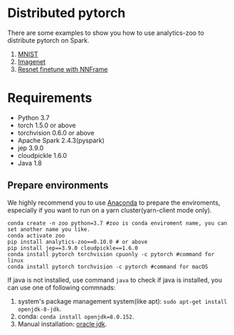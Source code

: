 # Distributed pytorch

There are some examples to show you how to use analytics-zoo to distribute pytorch on Spark.
1. [MNIST](./train/mnist)
2. [Imagenet](./train/imagenet)
3. [Resnet finetune with NNFrame](./train/resnet_finetune)

# Requirements
* Python 3.7
* torch 1.5.0 or above
* torchvision 0.6.0 or above
* Apache Spark 2.4.3(pyspark)
* jep 3.9.0
* cloudpickle 1.6.0
* Java 1.8

## Prepare environments
We highly recommend you to use [Anaconda](https://www.anaconda.com/distribution/#linux) to prepare the enviroments, especially if you want to run on a yarn cluster(yarn-client mode only). 
```
conda create -n zoo python=3.7 #zoo is conda enviroment name, you can set another name you like.
conda activate zoo
pip install analytics-zoo==0.10.0 # or above
pip install jep==3.9.0 cloudpickle==1.6.0
conda install pytorch torchvision cpuonly -c pytorch #command for linux
conda install pytorch torchvision -c pytorch #command for macOS
```
If java is not installed, use command `java` to check if java is installed, you can use one of following commnads:  
1. system's package management system(like apt): `sudo apt-get install openjdk-8-jdk`.  
2. conda: `conda install openjdk=8.0.152`.
3. Manual installation: [oracle jdk](https://www.oracle.com/java/technologies/javase/javase-jdk8-downloads.html).
